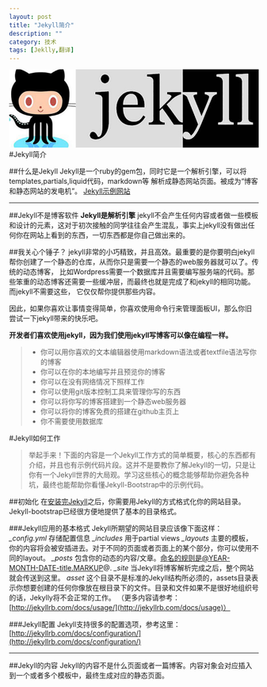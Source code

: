 ```yaml
---
layout: post
title: "Jekyll简介"
description: ""
category: 技术
tags: [Jeklly,翻译]
---
```

<center><img src="/assets/post_images/20140725/1.jpg" alt="github+jekyll"></center>
#Jekyll简介

##什么是Jekyll
Jekyll是一个ruby的gem包，同时它是一个解析引擎，可以将templates,partials,liquid代码，markdown等 解析成静态网站页面。被成为“博客和静态网站的发电机”。
[Jekyll示例网站](https://github.com/jekyll/jekyll/wiki/Sites)

---
##Jekyll不是博客软件
**Jekyll是解析引擎**
jekyll不会产生任何内容或者做一些模板和设计的元素，这对于初次接触的同学往往会产生混乱，事实上jekyll没有做出任何你在网站上看到的东西，一切东西都是你自己做出来的。
 <!--more-->

##我关心个锤子？
jekyll非常的小巧精致，并且高效。最重要的是你要明白jekyll帮你创建了一个静态的仓库，从而你只是需要一个静态的web服务器就可以了。传统的动态博客， 比如Wordpress需要一个数据库并且需要编写服务端的代码。那些笨重的动态博客还需要一些缓冲层，而最终也就是完成了和jekyll的相同功能。而jekyll不需要这些， 它仅仅帮你提供那些内容。

因此，如果你喜欢让事情变得简单，你喜欢使用命令行来管理面板UI，那么你旧尝试一下jekyll带来的快乐吧。

**开发者们喜欢使用jekyll，因为我们使用jekyll写博客可以像在编程一样。**

> * 你可以用你喜欢的文本编辑器使用markdown语法或者textfile语法写你的博客
> * 你可以在你的本地编写并且预览你的博客
> * 你可以在没有网络情况下照样工作
> * 你可以使用git版本控制工具来管理你写的东西
> * 你可以将你写的博客搭建到一个静态web服务器
> * 你可以将你的博客免费的搭建在github主页上
> * 你不需要使用数据库


#Jekyll如何工作
>举起手来！下面的内容是一个Jekyll工作方式的简单概要，核心的东西都有介绍，并且也有示例代码片段。这并不是要教你了解Jekyll的一切，只是让你有一个Jekyll世界的大局观。学习这些核心的概念能够帮助你避免各种坑，最终也能帮助你看懂Jekyll-Bootstrap中的示例代码。

##初始化
在[安装完Jekyll](http://jekyllrb.com/docs/installation/)之后，你需要用Jekyll的方式格式化你的网站目录。Jekyll-bootstrap已经很方便地提供了基本的目录格式。

###Jekyll应用的基本格式
Jekyll所期望的网站目录应该像下面这样：
*_config.yml* 存储配置信息
*_includes* 用于partial views
*_layouts* 主要的模板，你的内容将会被安插进去。对于不同的页面或者页面上的某个部分，你可以使用不同的layout。
*_posts* 包含你的动态的内容/文章。命名的规则是@YEAR-MONTH-DATE-title.MARKUP@.
*_site* 当Jekyll将博客解析完成之后，整个网站就会传送到这里。
*asset* 这个目录不是标准的Jekyll结构所必须的，assets目录表示你想要创建的任何你像放在根目录下的文件。目录和文件如果不是很好地组织号的话，Jekylly将不会正常的工作。
（更多内容请参考：[http://jekyllrb.com/docs/usage/](http://jekyllrb.com/docs/usage)）

###Jekyll配置
Jekyll支持很多的配置选项，参考这里：[http://jekyllrb.com/docs/configuration/](http://jekyllrb.com/docs/configuration/)

---
##Jekyll的内容
Jekyll的内容不是什么页面或者一篇博客。内容对象会对应插入到一个或者多个模板中，最终生成对应的静态页面。
